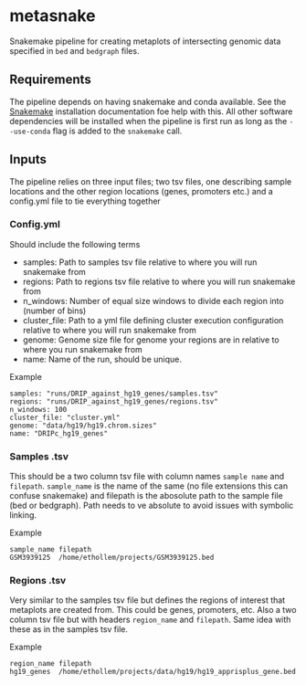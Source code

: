 # metasnake

Snakemake pipeline for creating metaplots of intersecting genomic data
specified in `bed` and `bedgraph` files. 

## Requirements 

The pipeline depends on having snakemake and conda available. See the
[Snakemake](https://snakemake.readthedocs.io/en/stable/getting_started/installation.html)
installation documentation foe help with this. All other software dependencies
will be installed when the pipeline is first run as long as the `--use-conda`
flag is added to the `snakemake` call.

## Inputs

The pipeline relies on three input files; two tsv files, one describing
sample locations and the other region locations (genes, promoters etc.) and
a config.yml file to tie everything together

### Config.yml

Should include the following terms

- samples: Path to samples tsv file relative to where you will run snakemake from
- regions: Path to regions tsv file relative to where you will run snakemake from
- n_windows: Number of equal size windows to divide each region into (number of bins)
- cluster_file: Path to a yml file defining cluster execution configuration relative to where you will run snakemake from
- genome: Genome size file for genome your regions are in relative to where you run snakemake from
- name: Name of the run, should be unique.

Example

```
samples: "runs/DRIP_against_hg19_genes/samples.tsv"
regions: "runs/DRIP_against_hg19_genes/regions.tsv"
n_windows: 100
cluster_file: "cluster.yml"
genome: "data/hg19/hg19.chrom.sizes"
name: "DRIPc_hg19_genes"
```

### Samples .tsv

This should be a two column tsv file with column names `sample name` and
`filepath`. `sample_name` is the name of the same (no file extensions
this can confuse snakemake) and filepath is the abosolute path to the
sample file (bed or bedgraph). Path needs to ve absolute to avoid issues
with symbolic linking.

Example 

```
sample_name	filepath
GSM3939125	/home/ethollem/projects/GSM3939125.bed
```

### Regions .tsv

Very similar to the samples tsv file but defines the regions of interest
that metaplots are created from. This could be genes, promoters, etc.
Also a two column tsv file but with headers `region_name` and `filepath`. Same idea with these as in the samples tsv file.

Example

```
region_name	filepath
hg19_genes	/home/ethollem/projects/data/hg19/hg19_apprisplus_gene.bed
```



